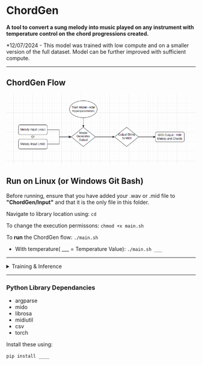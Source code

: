 # ChordGen
**A tool to convert a sung melody into music played on any instrument with temperature control on the chord progressions created.**

*12/07/2024 - This model was trained with low compute and on a smaller version of the full dataset. 
Model can be further improved with sufficient compute.

---

## ChordGen Flow

![ChordGen Layout Visualization](/Input/Misc/ChordGenFlow.PNG)



## Run on Linux (or Windows Git Bash)
Before running, ensure that you have added your .wav or .mid file to **"ChordGen/Input"** and that it is the only file in this folder.

Navigate to library location using: ```cd```

To change the execution permissons: ```chmod +x main.sh```

To **run** the ChordGen flow:  ```./main.sh```

+ With temperature( ___ = Temperature Value): ```./main.sh ___```

---
<details><summary>Training & Inference</summary>

### Train
To train the model on your own data, add your data into the folder **"data/TrainingData"**, insure that the chord and melody files are named according to the name given in the example dataset. Then run the following script to train the model:
```
python model.py train
```
### Inference
If you wish to use the pretrained script or after you have trained your own model, run inference directly on __NoteSequenceInputString_:
```
python model.py inference __NoteSequenceInputString__ --temperature __temp__
```

</details>

---




### Python Library Dependancies
* argparse
* mido
* librosa
* midiutil
* csv
* torch

Install these using:
```
pip install ____
```
